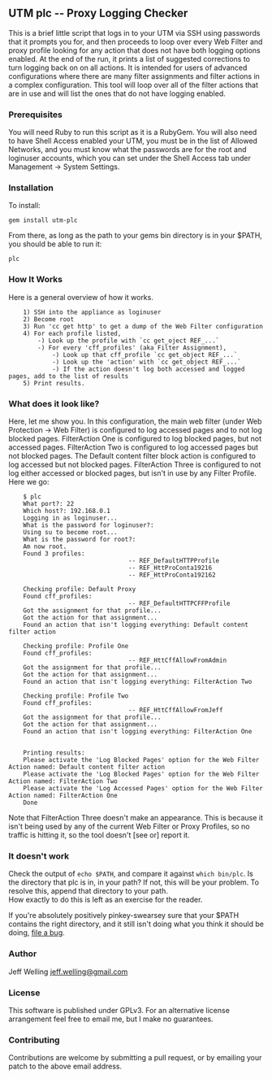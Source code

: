 
## UTM plc -- Proxy Logging Checker ##

This is a brief little script that logs in to your UTM via SSH using passwords that it prompts you for, and
then proceeds to loop over every Web Filter and proxy profile looking for any action that does not have both
logging options enabled.  At the end of the run, it prints a list of suggested corrections to turn logging
back on on all actions.  It is intended for users of advanced configurations where there are many filter
assignments and filter actions in a complex configuration.  This tool will loop over all of the filter actions
that are in use and will list the ones that do not have logging enabled.

### Prerequisites ###

You will need Ruby to run this script as it is a RubyGem.  You will also need to have Shell Access enabled
your UTM, you must be in the list of Allowed Networks, and you must know what the passwords are for the
root and loginuser accounts, which you can set under the Shell Access tab under Management -> System Settings.

### Installation ###

To install:

    gem install utm-plc

From there, as long as the path to your gems bin directory is in your $PATH, you should be able to run it:

    plc

### How It Works ###

Here is a general overview of how it works.

		1) SSH into the appliance as loginuser
		2) Become root
		3) Run 'cc get http' to get a dump of the Web Filter configuration
		4) For each profile listed, 
			-) Look up the profile with `cc get_oject REF_...`
			-) For every 'cff_profiles' (aka Filter Assignment), 
				-) Look up that cff_profile `cc get_object REF_...`
				-) Look up the 'action' with `cc get_object REF_...`
				-) If the action doesn't log both accessed and logged pages, add to the list of results
		5) Print results.

### What does it look like? ###

Here, let me show you.  In this configuration, the main web filter (under Web Protection -> Web Filter)
is configured to log accessed pages and to not log blocked pages.  FilterAction One is configured to log
blocked pages, but not accessed pages.  FilterAction Two is configured to log accessed pages but not blocked
pages.  The Default content filter block action is configured to log accessed but not blocked pages. 
FilterAction Three is configured to not log either accessed or blocked pages, but isn't in use by any Filter
Profile.  Here we go:

		$ plc
		What port?: 22
		Which host?: 192.168.0.1
		Logging in as loginuser...
		What is the password for loginuser?: 
		Using su to become root...
		What is the password for root?: 
		Am now root.
		Found 3 profiles:
									 -- REF_DefaultHTTPProfile
									 -- REF_HttProConta19216
									 -- REF_HttProConta192162

		Checking profile: Default Proxy
		Found cff_profiles: 
									 -- REF_DefaultHTTPCFFProfile
		Got the assignment for that profile...
		Got the action for that assignment...
		Found an action that isn't logging everything: Default content filter action

		Checking profile: Profile One
		Found cff_profiles: 
									 -- REF_HttCffAllowFromAdmin
		Got the assignment for that profile...
		Got the action for that assignment...
		Found an action that isn't logging everything: FilterAction Two

		Checking profile: Profile Two
		Found cff_profiles: 
									 -- REF_HttCffAllowFromJeff
		Got the assignment for that profile...
		Got the action for that assignment...
		Found an action that isn't logging everything: FilterAction One


		Printing results:
		Please activate the 'Log Blocked Pages' option for the Web Filter Action named: Default content filter action
		Please activate the 'Log Blocked Pages' option for the Web Filter Action named: FilterAction Two
		Please activate the 'Log Accessed Pages' option for the Web Filter Action named: FilterAction One
		Done

Note that FilterAction Three doesn't make an appearance.  This is because it isn't being used by any of the
current Web Filter or Proxy Profiles, so no traffic is hitting it, so the tool doesn't [see or] report it.

### It doesn't work ###

Check the output of `echo $PATH`, and compare it against `which bin/plc`.  Is the directory that plc is in,
in your path?  If not, this will be your problem.  To resolve this, append that directory to your path.  
How exactly to do this is left as an exercise for the reader.

If you're absolutely positively pinkey-swearsey sure that your $PATH contains the right directory, and it
still isn't doing what you think it should be doing, [file a bug](https://github.com/jeffWelling/utm-plc/issues).

### Author ###

Jeff Welling
jeff.welling@gmail.com

### License ###

This software is published under GPLv3.  For an alternative license arrangement feel free to email me, but I make no guarantees.

### Contributing ###

Contributions are welcome by submitting a pull request, or by emailing your patch to the above email address.
